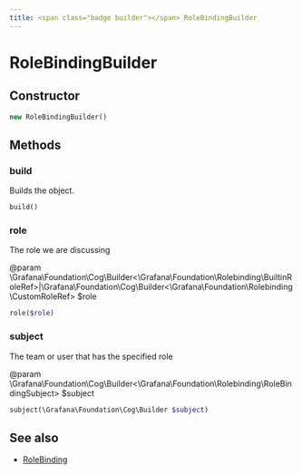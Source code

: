 ```yaml
---
title: <span class="badge builder"></span> RoleBindingBuilder
---
```

# <span class="badge builder"></span> RoleBindingBuilder

## Constructor

```php
new RoleBindingBuilder()
```
## Methods

### <span class="badge object-method"></span> build

Builds the object.

```php
build()
```

### <span class="badge object-method"></span> role

The role we are discussing

@param \Grafana\Foundation\Cog\Builder<\Grafana\Foundation\Rolebinding\BuiltinRoleRef>|\Grafana\Foundation\Cog\Builder<\Grafana\Foundation\Rolebinding\CustomRoleRef> $role

```php
role($role)
```

### <span class="badge object-method"></span> subject

The team or user that has the specified role

@param \Grafana\Foundation\Cog\Builder<\Grafana\Foundation\Rolebinding\RoleBindingSubject> $subject

```php
subject(\Grafana\Foundation\Cog\Builder $subject)
```

## See also

 * <span class="badge object-type-class"></span> [RoleBinding](./object-RoleBinding.md)
